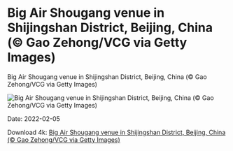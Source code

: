 # Big Air Shougang venue in Shijingshan District, Beijing, China (© Gao Zehong/VCG via Getty Images)

Big Air Shougang venue in Shijingshan District, Beijing, China (© Gao Zehong/VCG via Getty Images)

![Big Air Shougang venue in Shijingshan District, Beijing, China (© Gao Zehong/VCG via Getty Images)](https://bing.com/th?id=OHR.BigAir_EN-US2270839035_UHD.jpg&w=1024&h=576)

Date: 2022-02-05

Download 4k: [Big Air Shougang venue in Shijingshan District, Beijing, China (© Gao Zehong/VCG via Getty Images)](https://bing.com/th?id=OHR.BigAir_EN-US2270839035_UHD.jpg)

